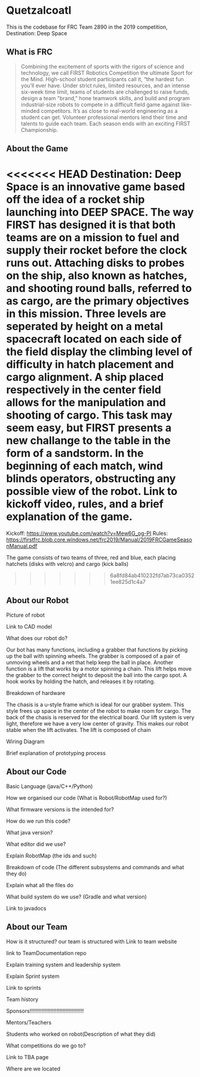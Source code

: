 
# Quetzalcoatl

This is the codebase for FRC Team 2890 in the 2019 competition, Destination: Deep Space

## What is FRC

> Combining the excitement of sports with the rigors of science and technology, we call FIRST Robotics Competition the ultimate Sport for the Mind. High-school student participants call it, “the hardest fun you’ll ever have. Under strict rules, limited resources, and an intense six-week time limit, teams of students are challenged to raise funds, design a team "brand," hone teamwork skills, and build and program industrial-size robots to compete in a difficult field game against like-minded competitors. It’s as close to real-world engineering as a student can get. Volunteer professional mentors lend their time and talents to guide each team. Each season ends with an exciting FIRST Championship.

## About the Game
<<<<<<< HEAD
Destination: Deep Space is an innovative game based off the idea of a rocket ship launching into DEEP SPACE. The way FIRST has designed it is that both teams are on a mission to fuel and supply their rocket before the clock runs out. Attaching disks to probes on the ship, also known as hatches, and shooting round balls, referred to as cargo, are the primary objectives in this mission. Three levels are seperated by height on a metal spacecraft located on each side of the field display the climbing level of difficulty in hatch placement and cargo alignment. A ship placed respectively in the center field allows for the manipulation and shooting of cargo. This task may seem easy, but FIRST presents a new challange to the table in the form of a sandstorm. In the beginning of each match, wind blinds operators, obstructing any possible view of the robot.
Link to kickoff video, rules, and a brief explanation of the game.  
=======

Kickoff: https://www.youtube.com/watch?v=Mew6G_og-PI
Rules: https://firstfrc.blob.core.windows.net/frc2019/Manual/2019FRCGameSeasonManual.pdf

The game consists of two teams of three, red and blue, each placing hatchets (disks with velcro) and cargo (kick balls) 
>>>>>>> 6a8fd84ab410232fd7ab73ca03521ee825d1c4a7

## About our Robot

Picture of robot 

Link to CAD model

What does our robot do?

Our bot has many functions, including a grabber that functions by picking up the ball with spinning wheels. The grabber is composed of a pair of unmoving wheels and a net that help keep the ball in place. Another function is a lift that works by a motor spinning a chain. This lift helps move the grabber to the correct height to deposit the ball into the cargo spot. A hook works by holding the hatch, and releases it by rotating.

Breakdown of hardware

The chasis is a u-style frame which is ideal for our grabber system. This style frees up space in the center of the robot to make room for cargo. The back of the chasis is reserved for the electrical board. Our lift system is very light, therefore we have a very low center of gravity. This makes our robot stable when the lift activates. The lift is composed of chain

Wiring Diagram

Brief explanation of prototyping process

## About our Code

Basic Language (java/C++/Python)

How we organised our code (What is Robot/RobotMap used for?)

What firmware versions is the intended for?

How do we run this code?

What java version?

What editor did we use?

Explain RobotMap (the ids and such)

Breakdown of code (The different subsystems and commands and what they do)

Explain what all the files do

What build system do we use? (Gradle and what version)

Link to javadocs

## About our Team

How is it structured?
our team is structured with 
Link to team website

link to TeamDocumentation repo

Explain training system and leadership system

Explain Sprint system

Link to sprints 

Team history

Sponsors!!!!!!!!!!!!!!!!!!!!!!!!!!!!!!!!!!!!

Mentors/Teachers

Students who worked on robot(Description of what they did)

What competitions do we go to?

Link to TBA page

Where are we located
